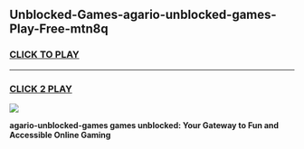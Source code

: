 
## Unblocked-Games-agario-unblocked-games-Play-Free-mtn8q
<h3>
<a href="https://premium76.site?title=agario-unblocked-games&ref=10A">CLICK TO PLAY</a></h3>
<hr>

<h3>
<a href="https://premium76.site?title=agario-unblocked-games&ref=10A">CLICK 2 PLAY</a>
  
</h3>

<a href="https://premium76.site?title=agario-unblocked-games&ref=10A"><img src="https://clearcache.store/games.png"></a>


**agario-unblocked-games games unblocked: Your Gateway to Fun and Accessible Online Gaming**
